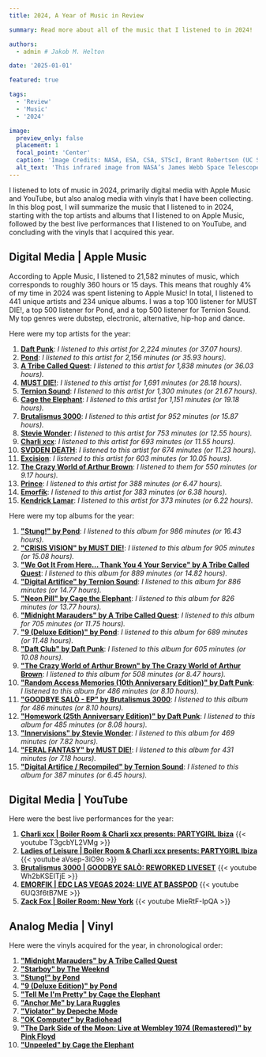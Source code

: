 ```yaml
---
title: 2024, A Year of Music in Review

summary: Read more about all of the music that I listened to in 2024!

authors:
  - admin # Jakob M. Helton

date: '2025-01-01'

featured: true

tags:
  - 'Review'
  - 'Music'
  - '2024'

image:
  preview_only: false
  placement: 1
  focal_point: 'Center'
  caption: 'Image Credits: NASA, ESA, CSA, STScI, Brant Robertson (UC Santa Cruz), Ben Johnson (CfA), Sandro Tacchella (Cambridge), Phill Cargile (CfA).'
  alt_text: 'This infrared image from NASA’s James Webb Space Telescope (also called Webb or JWST) was taken by the NIRCam (Near-Infrared Camera) for the JWST Advanced Deep Extragalactic Survey, or JADES, program. The NIRCam data was used to determine which galaxies to study further with spectroscopic observations. In the background image, blue represents light at 0.90, 1.15, and 1.50 microns (filters F090W + F115W + F150W), green is 2.00 and 2.77 microns (F200W + F277W), and red is 3.56, 4.10, and 4.44 microns (F356W + F410M + F444W). The pullout image shows light at 0.90 and 1.15 microns (F090W + F115W) as blue, 1.50 and 2.00 microns (F150W + F200W) as green, and 2.77 microns (F277W) as red.'
---
```


I listened to lots of music in 2024, primarily digital media with Apple Music and YouTube, but also analog media with vinyls that I have been collecting. In this blog post, I will summarize the music that I listened to in 2024, starting with the top artists and albums that I listened to on Apple Music, followed by the best live performances that I listened to on YouTube, and concluding with the vinyls that I acquired this year.

## Digital Media | Apple Music

According to Apple Music, I listened to 21,582 minutes of music, which corresponds to roughly 360 hours or 15 days. This means that roughly 4% of my time in 2024 was spent listening to Apple Music! In total, I listened to 441 unique artists and 234 unique albums. I was a top 100 listener for MUST DIE!, a top 500 listener for Pond, and a top 500 listener for Ternion Sound. My top genres were dubstep, electronic, alternative, hip-hop and dance. 

Here were my top artists for the year:
1. [**Daft Punk**](https://music.apple.com/us/artist/daft-punk/5468295): _I listened to this artist for 2,224 minutes (or 37.07 hours)._ <!--- Here is the description for this artist on Apple Music... _Daft Punk may pretend to be robots -- the members’ gleaming cyborg helmets are among the most recognizable silhouettes in modern music -- but it’s the French duo’s warm, clearly human hearts that make them so beloved. Few acts have done as much to translate electronic music’s sometimes arcane pleasures to pop’s broadly universal contours. Guy-Manuel de Homem-Christo and Thomas Bangalter met in school and played briefly in rock band Darlin’ with future Phoenix member Laurent Brancowitz. Shortly after, in 1993, the two regrouped as Daft Punk, trading their guitars for synths and samplers, and paying homage to the silky, hypnotic thump of Chicago house. The duo’s innovation was to take the wriggly, rough-hewn style -- a descendent of disco, rooted in Black and queer communities in America’s cities -- and sand down its edges, giving looped funk basslines both sensuous heft and Gallic panache. Such sound sculpture helped give birth to French Touch, a wildly influential production style whose luxe detailing continues to resonate through dance music decades later. But Daft Punk didn’t linger on its creation; its next two albums, 2001’s "Discovery" and 2005’s "Human After All," largely abandoned house and disco in favor of audacious sample flips from obscure ’70s rock and funk -- and minted a fair number of classics in the process. With songs like “One More Time,” Daft Punk proved its unrivaled ear for a platinum hook; a cut like “Robot Rock”, meanwhile, was pure alchemy, turning a forgotten hard-rock obscurity into an unforgettable anthem. Not only did Daft Punk help popularize electronic music, but its legendary 2006 Coachella performance from inside a neon pyramid helped set the stage for EDM’s turn toward hi-def spectacle in the 2010s. Yet once again, even as the culture was trending in one direction, the duo feinted left: Its 2013 album, "Random Access Memories," released at the height of the EDM boom, all but abandoned obvious digital trappings in favor of slinky organic disco played by real human musicians. Daft Punk introduced Italo icon Giorgio Moroder to a new generation that hadn’t even been born by his ’70s heyday, helping kick off the decade’s disco revival; with Pharrell Williams and Nile Rodgers, it came up with the joyful, effervescent “Get Lucky,” a song so effortlessly delectable that hearing it for the first time was like being reacquainted with a childhood friend. What’s remarkable is that it’s just as powerful on the umpteenth listen. In 2021, the duo announced its breakup after 28 years together, but that has hardly meant the end of the Daft Punk story. A 10th-anniversary edition of "Random Access Memories" came with 35 minutes of unreleased music. Also, in 2023, "Random Access Memories (Drumless Edition)" offered a new iteration on the group’s final studio album. For these robots, it seems, shutting down the operating system is never final._ --->
2. [**Pond**](https://music.apple.com/us/artist/pond/501465546): _I listened to this artist for 2,156 minutes (or 35.93 hours)._ <!--- Here is the description for this artist on Apple Music... _Stylistic makeovers are a rule of thumb for Pond. Formed in Perth in 2008 as an open-door collaboration centered around eventual Tame Impala members Nick Allbrook, Jay Watson, and Joe Ryan (who does TI’s visuals), the band broke through in their own right on 2012’s "Beard, Wives, Denim," a farm-recorded opus that cleaned up their more experimental impulses for a winking classic-rock vibe. But open jamming and frequent changes in scenery remain essential to Pond’s psych-based sound, even as their glittery sandpit has widened to include funk, disco, glam, and other joyful genres. A proper ensemble with members often swapping roles and songwriting duties alike, Pond have a de-facto frontman in Allbrook, whose star-kissed falsetto perfectly suits the increasingly synthesizer-steeped struts heard on albums like 2022’s free-wheeling "9."_ --->
3. [**A Tribe Called Quest**](https://music.apple.com/us/artist/a-tribe-called-quest/1587965): _I listened to this artist for 1,838 minutes (or 36.03 hours)._ <!--- Here is the description for this artist on Apple Music... _With their lush production, inventive rhymes, and quirky personalities, A Tribe Called Quest rewrote the rules for hip-hop with their legendary run in the 1990s -- and created a template that artists have followed decades later. Queens-bred childhood friends Q-Tip, Phife Dawg, Ali Shaheed Muhammad, and Jarobi White formed the group in the late '80s, and later teamed up with Afrocentric acts like Queen Latifah, Jungle Brothers, and De La Soul to create the Native Tongues collective. A Tribe Called Quest crafted diasporic music that warmly connected different generations of Blackness by merging jazz, soul, and funk samples -- from artists like Grover Washington Jr., Stevie Wonder, and Sly & The Family Stone -- and righteous rhymes that depicted contemporary life with playful sophistication. Songs like "Bonita Applebum," "Check the Rhime," and "Scenario" challenged the hypermasculinity of gangsta rap, produced with live instruments, and groomed electric lyrical chemistry. Albums "The Low End Theory" and "Midnight Marauders" paved a new lane for alternative rap, with musicians like Kanye West, Pharrell, and The Roots citing the group's influence to draw outside of hip-hop's pre-established lines. Tribe enlisted Detroit rap luminary J Dilla for their next two projects before disbanding in 1998 to focus on solo endeavors. But nearly 20 years later, Phife Dawg died, reuniting the remaining members for another LP, "We got it from Here... Thank You 4 Your Service." The timely comeback was crafted amid the budding Black Lives Matter movement and released the week Donald Trump was elected president in 2016, addressing xenophobia and personal loss while seizing the joy they had left -- a fitting eulogy for their multidimensional legacy._ --->
4. [**MUST DIE!**](https://music.apple.com/us/artist/must-die/478780211): _I listened to this artist for 1,691 minutes (or 28.18 hours)._ <!--- Here is the description for this artist on Apple Music... _MUST DIE! makes bombastic, elaborately designed dubstep and electro-house tracks incorporating elements of trance, drum'n'bass, hardcore, and numerous other genres. Highly prolific since the early 2010s, he has co-produced tracks with artists like Zomboy, Getter, and Datsik, and his 2014 full-length "Death & Magic" featured guest appearances by the Ragga Twins and Tkay Maidza. He's continued pushing his sound into heavier, more chaotic directions with subsequent singles like the hardstyle-influenced "BLISS 2K" (2019) and the acid trance-tinged "SORROW TECH" (2021), which appeared on his second album, "CRISIS VISION."_ --->
5. [**Ternion Sound**](https://music.apple.com/us/artist/ternion-sound/1339144488): _I listened to this artist for 1,300 minutes (or 21.67 hours)._ <!--- Here is the description for this artist on Apple Music... _Not available._ --->
6. [**Cage the Elephant**](https://music.apple.com/us/artist/cage-the-elephant/267957933): _I listened to this artist for 1,151 minutes (or 19.18 hours)._ <!--- Here is the description for this artist on Apple Music... _The early-2000s garage-rock explosion may have found its epicenters in big cities like New York and London, but its aftershocks could be felt deep into middle America. And right around the time The White Stripes dropped their final album and The Strokes entered a half-decade hiatus, five young men emerged from the heartland to carry the torch for brash and gritty (but undeniably radio-friendly) rock ‘n’ roll. Formed in 2006 in Bowling Green, Kentucky, Cage the Elephant swaggered onto the national stage as if they were Jack White’s little Southern cousins, rolling up sleazy blues riffs, subtly psychedelic production, and singer Matt Shultz’s cocksure charisma into the breakout single “Ain’t No Rest for the Wicked.” But with 2011’s "Thank You, Happy Birthday" (which reached No. 2 on the Billboard 200) and 2015’s "Tell Me I’m Pretty" (which took home the Grammy for Best Rock Album), they shed their blues-rock training wheels for a more melodically focused, festival-ready approach that harkened back to ‘90s alterna-heroes like the Pixies and Oasis. Not only are Cage the Elephant among the few contemporary rock bands who consistently breach the upper reaches of the charts, their modernist, mercurial spin on classic sounds has earned the blessing of legendary iconoclasts like Beck, who drops some freaky dub mojo on “Night Running” from 2019’s Grammy-winning "Social Cues," and Iggy Pop, whose berserker cameo on the 2020 robo-rocker “Broken Boy” is perfectly emblematic of a band that refuses to be caged._ --->
7. [**Brutalismus 3000**](https://music.apple.com/us/artist/brutalismus-3000/1530068480): _I listened to this artist for 952 minutes (or 15.87 hours)._ <!--- Here is the description for this artist on Apple Music... _Alternately inspired by and bored of the ‘90s-inspired European techno of the late 2010s, Berlin’s Brutalismus 3000 give their sound a shot in the arm by channeling a punk ethos in their work, injecting their political consciousness and anti-establishment spirit into their electronic beats._ --->
8. [**Stevie Wonder**](https://music.apple.com/us/artist/stevie-wonder/46726): _I listened to this artist for 753 minutes (or 12.55 hours)._ <!--- Here is the description for this artist on Apple Music... _An impassioned vocalist, prodigious multi-instrumentalist, and visionary producer, Stevie Wonder is a truly transformative figure in the history of popular music. That he’s accomplished it without his sight is both the most astonishing and least remarkable thing about him. First emerging as a child star in the early ’60s, covering Ray Charles standards under the name Little Stevie Wonder, Stevland Hardaway Judkins (born in Saginaw, Michigan, in 1950) would, by decade’s end, graduate to the more sophisticated soul of Motown-defining singles like “For Once in My Life,” showing future teen idols like Justin Timberlake and Justin Bieber how to gracefully age out of kinder-pop novelty. As Black Power politics seeped into the early-’70s cultural landscape, Stevie became a symbol of both the movement’s righteous indignation and its hope for a more socially just world. His staggering run of classic albums -- from 1972’s Talking Book" to 1976’s "Songs in the Key of Life" -- helped lend legitimacy to the LP format for black soul/R&B pop artists who, with few exceptions, were wrongly relegated to singles status. With them, he showed how speaking up and getting down were not mutually exclusive ideals, fashioning a singular style of psychedelic funk where even the grittiest tracks, such as “Higher Ground,” were infused with spiritual uplift. (And in writing, performing, and producing much of the material all on his own, he established the model of artist-as-auteur embraced by funk pioneers like Prince and rap icons like Kanye West.) But even in this fruitfully experimental phase, Stevie was still producing eternal wedding slow-dance standards like “You Are the Sunshine of My Life” and “Isn’t She Lovely,” and as the ’80s beckoned, he effortlessly adapted to the times with the synth-slicked soul of “Part-Time Lover” and the irresistible adult-contemporary serenade “I Just Called to Say I Love You.” While his output slowed after the ’90s, he remains a ubiquitous, towering figure in pop: Whether he’s singing at Barack Obama’s 2009 inauguration or blowing harmonica on Mark Ronson’s 2015 hit album, "Uptown Special," a Stevie Wonder appearance carries all the grandeur and gravitas of a papal blessing._ --->
9. [**Charli xcx**](https://music.apple.com/us/artist/charli-xcx/432942256): _I listened to this artist for 693 minutes (or 11.55 hours)._ <!--- Here is the description for this artist on Apple Music... _Charli xcx’s creative drive and willingness to take risks has made her one of the most enthralling pop artists of her era. Whether she’s penning defiantly joyous singles like “Boom Clap” or exploring her glitchier, chaotic side on “Vroom Vroom,” Charli’s success comes from her work both in and out of pop music’s formulaic lane. Born Charlotte Aitchison in 1992 in Cambridge, England, to Scottish and Gujarati Indian parents, she took up songwriting at 14, lifting her stage name from her instant messenger handle. On the strength of her MySpace uploads and performances at London raves, she landed a record deal at 18, released the modestly successful darkwave cuts “Stay Away” and “Nuclear Seasons,” and then hit the big time with 2012’s kiss-off anthem “I Love It.” Originally scrapped from her own album for being too poppy, the beat-pounding re-recording by Swedish duo Icona Pop quickly became a worldwide dance-floor favorite. Her goth-tinged debut album, 2013’s "True Romance," and tracks like the psychedelic, Gold Panda-sampling “You (Ha Ha Ha)” soon positioned Charli as the missing link between Grimes’ freak scene, Lorde’s dark melodies, and Carly Rae Jepsen’s sweetness. But while that album and its follow-up, 2014’s synth-poppy "Sucker," brought Charli a few steps closer to mainstream approval, she found more creative freedom among the esoteric, hyperpop wilds of 2016’s "Vroom Vroom" EP and 2017’s twin mixtapes, "Number 1 Angel" and "Pop 2." While stardom eluded her, Charli built a track record as a prolific songwriter and collaborator, penning standard pop hits for Iggy Azalea (“Fancy”) and Selena Gomez (“Same Old Love”), and working with the likes of Lil Yachty, David Guetta, and BTS. Yet Charli shines brightest when she’s illuminating, breaking down, and even critiquing the industry that gives her acclaim. In 2020, a year after the release of her eclectic, star-studded third album, "Charli," she released the intimate "how i’m feeling now," an album written in six weeks during the pandemic with input from fans alongside extensive, real-time video diaries and notes. Two years later, she experimented with the act of selling out on her fourth album, "CRASH," using her major record label’s A&R expertise to write the mainstream pop record she’d always been afraid to release. That album’s success, coupled with a prominent feature (“Speed Drive”) on 2023’s blockbuster "Barbie" soundtrack, brought Charli closer than ever to worldwide appeal. But her response was to turn back to the sounds that inspired her to make music in the first place. Her 2024 album, "BRAT," is a homage to those riotous, sweaty London clubs of her youth, and an introspective -- if not slightly ironic -- look at her pop music journey, one riddled with head-empty euphoria (“Club classics”), dominating swagger (“Von dutch”), and somber sentimentality (“I think about it all the time”)._ --->
10. [**SVDDEN DEATH**](https://music.apple.com/us/artist/svdden-death/1236984166): _I listened to this artist for 674 minutes (or 11.23 hours)._ <!--- Here is the description for this artist on Apple Music... _Dubstep DJ and producer SVDDEN DEATH is best known for his Marshmello collaborations and onstage theatrics under the VOYD alias. SVDDEN DEATH is the musical alias of San Jose native Danny Howland. He played in jazz and metal bands and dabbled in making big room house before launching his current dubstep project in 2015. He incorporates stunts and magic into his live shows. During a set at the Hollywood Palladium, the masked DJ appeared to levitate before a stunned crowd while performing his dubstep track “Terrible.” SVDDEN DEATH’s nine-track 2019 effort "VOYD Vol. 1.5" reached No. 8 on Billboard’s Top Dance/Electronic Albums chart. After being commissioned to remix Marshmello and Bastille’s 2018 hit “Happier,” SVDDEN DEATH teamed with Marshmello for 2019’s “Sell Out,” a Top 40 hit on Billboard’s Hot Dance/Electronic Songs chart. The enigmatic pair kept the creative chemistry going on 2020’s “Crusade.”_ --->
11. [**Excision**](https://music.apple.com/us/artist/excision/287726822): _I listened to this artist for 603 minutes (or 10.05 hours)._ <!--- Here is the description for this artist on Apple Music... _Famous for being the “loudest” DJ in the bass music scene, Excision leads the community with innovative productions. He’s also founded two record labels and an annual dubstep festival. He grew up listening to mostly hip-hop and metal, taking influence from metal’s heavy guitar riffs and hip-hop’s tempo and flow. An early adopter of dubstep’s grimy sound, he broke out with 2009’s "Boom" EP, featuring UK-based Flux Pavilion and fellow Canadian Datsik. All four of Excision’s studio albums have made Billboard’s Top Dance/Electronic Albums chart, and three went Top 10. He’s also released numerous compilations, EPs, DJ mixes, and singles. In 2013, he formed the dubstep trio Destroid, with Downlink and KJ Sawka joining on midi guitars and drums. He earned the title of “loudest DJ” in 2012 when he went on tour with an ear-busting 100,000-watt sound system. He upped the voltage again in 2014 with a 150,000-watt unit, and he continues to perform remarkably loud concerts. Dedicating himself to heavy sounds, Excision launched the dinosaur-themed, bass-centric Lost Lands Festival in 2017. His most popular tracks are some of his more recent ones -- many of which incorporate more melodic elements to expand his sound._ --->
12. [**The Crazy World of Arthur Brown**](https://music.apple.com/us/artist/the-crazy-world-of-arthur-brown/13119603): _I listened to them for 550 minutes (or 9.17 hours)._ <!--- Here is the description for this artist on Apple Music... _Not available._ --->
13. [**Prince**](https://music.apple.com/us/artist/prince/155814): _I listened to this artist for 388 minutes (or 6.47 hours)._ <!--- Here is the description for this artist on Apple Music... _In the early 2000s, the filmmaker Kevin Smith contacted Prince to see if he could use one of Prince’s songs in one of his movies. Prince responded by asking Smith to make a documentary about him. Smith said sure, but the project never got off the ground. When Smith tried to pull out, one of Prince’s assistants explained to him that it wasn’t that simple. "Why not?" Smith asked. After all, he wasn’t even a documentarian; he made features. "I get it," the assistant said -- but Prince doesn’t understand reality like the rest of do. Prince... Prince calls you at three in the morning to ask if he can get a camel. He isn’t doing it to be a jerk. But he does want the camel. It’s a funny story, of course. But it also illustrates the strength and commitment of Prince’s vision. The camel is an extreme example. But imagine you told him there was no way to mix new wave and psychedelia with funk and R&B. Or that a man couldn’t explore androgyny without risking his sex appeal. Imagine, really, telling Prince there were any conventional boundaries he had to respect -- and then imagine how much groundbreaking art would’ve been lost if he’d listened. Born Prince Rogers Nelson in 1958, he trained in ballet as a teenager, starting his music career just out of high school. By 24, he’d already released a body of work (including "Dirty Mind," "Controversy," and "1999") that helped shape nearly every style of ‘80s pop music, black and white; by 30, he was both a midnight-movie cult hero ("Purple Rain") and a Beatles-level visionary ("Sign o’ the Times"). To read about his Paisley Park compound is to get a glimpse of a world of almost perpetual creativity -- between his debut in 1978 and his death in 2016, there was barely a year he didn’t put out an album, and there were several years during which he put out two. He was one of pop music’s true universals, and yet always distinctly black. And to listen to him mix sexual ecstasy with spiritual transcendence (“When Doves Cry,” “If I Was Your Girlfriend”) not only finished the mission Little Richard started, it delivered on rock ’n' roll’s promise that you could find heaven here on earth if you were willing to shake for it._ --->
14. [**Emorfik**](https://music.apple.com/us/artist/emorfik/1472308074): _I listened to this artist for 383 minutes (or 6.38 hours)._ <!--- Here is the description for this artist on Apple Music... _Not available._ --->
15. [**Kendrick Lamar**](https://music.apple.com/us/artist/kendrick-lamar/368183298): _I listened to this artist for 373 minutes (or 6.22 hours)._ <!--- Here is the description for this artist on Apple Music... _In an interview with Apple Music, Kendrick Lamar reflected on his 2015 album "To Pimp a Butterfly" -- in particular, the song “Alright.” It wasn’t that it sold well (it did). It wasn’t that it won awards (it did). It wasn’t even that it broke new ground for where hip-hop might go. For Lamar, the success was that people sang it in the streets. “A lot of people don’t have voices out there,” he said. “So to see them actually express themselves through song, through lyrics that I wrote?” For a kid from Compton whose life was transformed by hip-hop, the fame was nice, but the singing, the spirit, the possibility that his music was opening a cultural inroad for people joining the fight for civil rights -- that was real. He might’ve been writing alone. But he was speaking for many. Born in 1987, Lamar grew up under the influence of JAY-Z, Eminem, and 2Pac -- for the wordplay, for the imagination, for the heart and sense of community. Given its popularity, Lamar’s music can be surprisingly dense, taking shape in winding, album-length narratives ("good kid, m.A.A.d city"), live-band hybrids of jazz and funk ("To Pimp a Butterfly"), and quasi-conceptual explorations of self (2017’s Pulitzer Prize–winning "DAMN."). Yes, he wants greatness. But he wants it on his own terms. “I’m not doing it to have a good song,” he said. “Or one good rap. Or a good hook, or a good bridge. I want to keep doing it every time, period. And to do it every time you have to challenge yourself, and you have to confirm to yourself -- not anybody else -- that you’re the best.” Five years after the release of "DAMN.," Lamar continued his self-administered competition with "Mr. Morale & the Big Steppers," an album that was as cathartic as it was exhilarating. Cultivated during a time he sought therapy, the release saw the rapper find creativity, controversy, and clarity as he unearthed the dormant trauma beneath his own rap stardom. Inventive and unsparing, the LP gave new dimensionality to an artist and an entire community, proving that, sometimes, the best tests are the ones we give ourselves._ --->

Here were my top albums for the year:
1. [**"Stung!" by Pond**](https://music.apple.com/us/album/stung/1732063146): _I listened to this album for 986 minutes (or 16.43 hours)._ <!--- Here is the description for this album on Apple Music... _Pond’s natural penchant for bombast made the Perth quintet perennial candidates for turning in a double album, and this 10th LP finally makes it happen. Stung! plays like a robust showreel of everything the band does so well, from the glam flourishes of “(I’m) Stung” and Day-Glo bluster of “Neon River” to the tight, Prince-ly funk of “So Lo” and Beach Boys-esque harmonies and hues of “Last Elvis.” Sudden scene changes are always a given with Pond: Observe how the dank drum-fills and Sabbath-style vocal effects of “Black Lung” lead right to the understated quietude of “Sunrise for the Lonely.” Through it all, singer/guitarist Nick Allbrook leads the chameleonic efforts of multi-instrumentalists Jay Watson, Jamie Terry, Joe Ryan, and James Ireland on an extended roller coaster of contrasts. Packing the most disparate elements into a single sitting is “Edge of the World Pt. 3,” an eight-minute odyssey featuring dreamy flute and sax from guest Thea Woodward and a monster guitar solo by Dungen’s Reine Fiske. And yet Allbrook’s coolly charismatic stewardship keeps the album feeling more coherent than chaotic, right up until the well-earned comedown of the closing ballad, “Fell From Grace With the Sea.”_ --->
2. [**"CRISIS VISION" by MUST DIE!**](https://music.apple.com/us/album/crisis-vision/1562203803): _I listened to this album for 905 minutes (or 15.08 hours)._ <!--- Here is the description for this album on Apple Music... _Not available._ --->
3. [**"We Got It From Here... Thank You 4 Your Service" by A Tribe Called Quest**](https://music.apple.com/us/album/we-got-it-from-here-thank-you-4-your-service/1173106678): _I listened to this album for 889 minutes (or 14.82 hours)._ <!--- Here is the description for this album on Apple Music... _On their final album, Q-Tip, Phife Dawg, Ali Shaheed Muhammad, and Jarobi rekindle a chemistry that endeared them to hip-hop fans worldwide. Filled with exploratory instrumental beds, creative samples, supple rhyming, and serious knock, it passes the headphone and car stereo test. “Kids...” is like a rap nerd’s fever dream, Andre 3000 and Q-Tip slaying bars. Phife -- who passed away in March 2016 -- is the album’s scion, his roughneck style and biting humor shining through on “Black Spasmodic” and “Whateva Will Be.” “We the People” and “The Killing Season” (featuring Kanye West) show ATCQ’s ability to move minds as well as butts. "We got it from Here... Thank You 4 Your Service" is not a wake or a comeback -- it’s an extended visit with a long-missed friend, and a mic-dropping reminder of Tribe’s importance and influence._ --->
4. [**"Digital Artifice" by Ternion Sound**](https://music.apple.com/us/album/digital-artifice/1707168470): _I listened to this album for 886 minutes (or 14.77 hours)._ <!--- Here is the description for this album on Apple Music... _Not available._ --->
5. [**"Neon Pill" by Cage the Elephant**](https://music.apple.com/us/album/neon-pill/1733061411): _I listened to this album for 826 minutes (or 13.77 hours)._ <!--- Here is the description for this album on Apple Music... _Cage the Elephant’s "Neon Pill" arrives five years after their 2019 Grammy-winning global breakthrough "Social Cues." Brothers and bandleaders Matt and Brad Shultz lost their father in the interim, the group mourned the death of friends, and Matt spent time in the hospital with severe depression. This tragedy, fight, spirit, and resolve is messily and triumphantly wrapped into "Neon Pill," an album that finds the band forging their own sound devoid of outside influence, channeling their rollicking live show into a meditation on life, death, and music’s healing power. Take the psych-folk-leaning title track, which tells the story of Matt’s battle with mental illness, looking for answers but only finding more questions. As the band so often does, they mask dark and searching lyrics with melodic candy, making these philosophical queries go down more easily. On the track, Matt sings: “It's a hit and run, oh no/Double-crossed by a neon pill/Like a loaded gun, my love/I lost control of the wheel/Double-crossed by a neon pill.” Just like the story of the band over the past five years, the track includes a phoenix-like resurgence: “Knocked down, not out, let's roll."_ --->
6. [**"Midnight Marauders" by A Tribe Called Quest**](https://music.apple.com/bj/album/midnight-marauders/265670545): _I listened to this album for 705 minutes (or 11.75 hours)._ <!--- Here is the description for this album on Apple Music... _A Tribe Called Quest helped give rap music a new sound and attitude on albums like 1990's "People's Instinctive Travels and the Paths of Rhythm" and 1991's "The Low End Theory," where the quartet's casual cool, jazz-heavy sample crate, and free-wheeling experimentation contributed to the nascent movement eventually dubbed "alternative hip-hop." Their third album, 1993's "Midnight Marauders," may not be as influential, but it could be their most beloved. Released the same year as Wu-Tang Clan's "Enter the Wu-Tang," KRS-One's "Return of the Boom Bap," and Black Moon's "Enta Da Stage," the album was perhaps the lushest and funkiest in a movement of technically proficient, rhythmically propulsive, purist-friendly rap music taking the art form back to its hard-hitting New York roots. Tribe’s melodies still chilled in that mellow nexus of ’70s jazz, funk, and soul -- think Roy Ayers, George Duke, Minnie Riperton, and Weldon Irvine -- but their drums cracked and knocked like they were made to blow headphone speakers. Hit singles like "Electric Relaxation" and "Award Tour" (the group's highest charting song to date) represent the album's commitment to calm demeanors, rugged beats, and pop savvy. The group continued the conscious streak that made them rap legends: "Sucka N****" is rapper Q-Tip's complicated thesis on the politics of using the N-word, which had been going through the process of being reclaimed by fellow rappers. But the album's most iconic lines were giddy fun that set them apart. Though there's no shortage of Phife Dawg gems here, few can top this boast from "Oh My God": "Mr. Energetic/Who me, sound pathetic?/When's the last time you heard a funky diabetic?"_ --->
7. [**"9 (Deluxe Edition)" by Pond**](https://music.apple.com/us/album/9-deluxe-edition/1609979176): _I listened to this album for 689 minutes (or 11.48 hours)._ <!--- Here is the description for this album on Apple Music... _Western Australian psych-rock band Pond’s ninth album might have been their first in over a decade that was recorded entirely on home turf (for pandemic reasons), but thematically it darts all over the place. There are biographical moments, with reflections on traveling, meaningful encounters, and thought-provoking conversations. There are observations on modern life, ancient mythology, gentrification, and tourism. There are wild improvisations taken from frenzied jam sessions, collaborations with artists near and dear to the band, ideas drawn from other creative minds and works, with lyrics that bounce from profound to funny to delightfully absurd. All in all, "9" feels like a series of musical vignettes, often focused entirely on a single person, thought, memory, or moment._ --->
8. [**"Daft Club" by Daft Punk**](https://music.apple.com/us/album/daft-club/696669068): _I listened to this album for 605 minutes (or 10.08 hours)._ <!--- Here is the description for this album on Apple Music... _Not available._ --->
9. [**"The Crazy World of Arthur Brown" by The Crazy World of Arthur Brown**](https://music.apple.com/us/album/the-crazy-world-of-arthur-brown/1577744761): _I listened to this album for 508 minutes (or 8.47 hours)._ <!--- Here is the description for this album on Apple Music... _Not available._ --->
10. [**"Random Access Memories (10th Anniversary Edition)" by Daft Punk**](https://music.apple.com/bj/album/random-access-memories-10th-anniversary-edition/1673536063): _I listened to this album for 486 minutes (or 8.10 hours)._ <!--- Here is the description for this album on Apple Music... _There is an early Daft Punk track named “Teachers” that, effectively, served as a roll call for the French duo’s influences: Paul Johnson, DJ Funk, DJ Sneak. Within the context of 1997’s "Homework," “Teachers” presented the group as bright kids ready to absorb the lessons of those who came before them. But it also marked Daft Punk as a group with a strong, dynamic relationship to the past whose music served an almost dialogic function: They weren’t just expressing themselves, they were talking to their inspirations -- a conversation that spanned countries, decades, styles and technological revolutions. So while the live-band-driven sound of 2013’s "Random Access Memories" was a curveball, it was also a logical next step. The theatricality that had alway been part of their stage show and presentation found its musical outlet (“Giorgio by Moroder”, the Paul Williams feature “Touch”), and the soft-rock panache they started playing with on 2001’s "Discovery" got a fuller, more earnest treatment (“Within”, the Julian Casablancas feature “Instant Crush”, the I-can’t-believe-it’s-not-The Doobie Brothers moves of “Fragments of Time”). The concept, as much as the album had one, was to suggest that as great as our frictionless digital world may be, there was a sense of adventurousness and connection to the spirit of the ’70s that, if not lost, had at least been subdued. “Touch” was “All You Need Is Love” for the alienation of a post-Space Odyssey universe; “Give Life Back to Music” wasn’t just there to set the scene, it was a command -- just think of all the joy music has brought you. “Get Lucky” and “Lose Yourself to Dance” -- spotlights both for Pharrell and the pioneering work of Chic’s Nile Rodgers -- recaptured the innocence of early disco and invited their audience to do the same. There was joy in it, but there was melancholy, too: Here was a world seen through the rear-view, beautiful in part because you couldn’t quite go back to it. “As we look back at the Earth, it’s, uh, up at about 11 o’clock, about, uh, well, maybe 10 or 12 diameters,” the sampled voice of astronaut Eugene Cernan says on “Contact”. “I don't know whether that does you any good. But there's somethin’ out there.” This was the Apollo 17 mission, December 1972. It remains the last time humans have been on the moon. On its 10th anniversary, the duo are reissuing the album with a raft of unreleased demos and outtakes, as well as a new mix in Spatial Audio._ --->
11. [**"GOODBYE SALÒ - EP" by Brutalismus 3000**](https://music.apple.com/bj/album/goodbye-sal%C3%B2-ep/1755210009): _I listened to this album for 486 minutes (or 8.10 hours)._ <!--- Here is the description for this album on Apple Music... _Not available._ --->
12. [**"Homework (25th Anniversary Edition)" by Daft Punk**](https://music.apple.com/bj/album/homework-25th-anniversary-edition/1609438391): _I listened to this album for 485 minutes (or 8.08 hours)._ <!--- Here is the description for this album on Apple Music... _Few records combine sonic innovation with veneration for what came before as succinctly as Daft Punk’s 1997 debut, "Homework." The title itself implies this duality: It’s a reference to both the bedroom studio where musicians Thomas Bangalter and Guy-Manuel de Homem-Christo recorded their early house and techno productions, and a nod to the older artists the duo studied in preparation for their dance music breakthrough. Many of those musical ancestors are name-checked on the Homework track “Teachers”, on which Bangalter and Homem-Christo salute the (mostly) electronic music producers and DJs who inspired their work. That includes plenty of semi-obscure Chicago house music heroes and Detroit and UK techno champions, many of whom predated Daft Punk by a decade -- but who were still active in the late-1990s rave scene. By tagging their peers, the members of Daft Punk were expressing solidarity with the many BIPOC artists whom they’d obsessed over for years. It was a declaration of belonging that could have come off as appropriation, had "Homework" not so fully elevated the genre. Bangalter and Homem-Christo might wear their influences on their sleeve, but their music transcends mere tribute; it’s some of the most unforgettable hook-laden house and techno ever put to wax. When it comes to the dance floor, if a record’s hot, that record is hot. And DJs across the globe pumped Homework’s 16 tracks, which included everything from playful filtered disco (“Revolution 909”) to throttling acid techno (“Rollin’ & Scratchin’”). Meanwhile, radio jocks and MTV programmers on the lookout for format-friendly versions of popular rave sounds swooned over "Homework" cuts like “Da Funk” and “Around the World”, which became breakout hits, thanks to inventive videos directed, respectively, by Spike Jonez and Michel Gondry. That near-impossible confluence of talent and timing allowed Homework to achieve its position atop every list of 1990s electronic music. As time went on, the members of Daft Punk would prove themselves worthy of every accolade "Homework" received as they continued to evolve from students to teachers to masters -- elevating the state of electronic music every step of the way._ --->
13. [**"Innervisions" by Stevie Wonder**](https://music.apple.com/bj/album/innervisions/1440806790): _I listened to this album for 469 minutes (or 7.82 hours)._ <!--- Here is the description for this album on Apple Music... _On the heels of his first post-Motown-emancipation masterpiece "Music of My Mind," 1972 was Stevie Wonder’s biggest year yet. He opened for The Rolling Stones on their enormous US summer tour, exposing his exploratory soul-funk hybrid to countless rock fans, and released his second opus "Talking Book" before the end of the year. An April 1973 Rolling Stone interview dubbed the erstwhile teen-pop star “The Formerly Little Stevie Wonder” and quoted the 23-year-old as saying that he wanted to “get in as much weird shit as possible”; 1973’s "Innervisions" was a start. The boldest political statement of Wonder’s career yet -- assailing drug addicts, infrastructural racism, charismatic con men and superficial Christians -- "Innervisions" was also deliriously funky and boundary-pushing. Wonder played and produced just about everything, with the help of his experimentally minded studio sous-chefs Malcolm Cecil and Robert Margouleff. The musical peaks were as high as Wonder would ever get, though the tone was more pointed than ever. “Living for the City” is a feverish seven-minute operetta about the unforgiving toll of urban life for the Black working class in the post-Black Power moment. With the journalistic soul of Marvin Gaye’s "What’s Going On" broadcast straight from the street corner and central booking, “Living” is among the most scathingly beautiful indictments of the American justice system. The album-ending slow burn “He’s Misstra Know-It-All” suavely identifies the character types who prey on those same marginalised people, including, many surmised, the soon-to-resign “law and order”-claiming US president. There’s salvation to be found in “Higher Ground”, an impossibly groovy sequel to Talking Book’s No. 1 funk odyssey “Superstition” that asserts Wonder’s belief in reincarnation over his trademark wah-wah clavinet and Moog bass; the tongue-in-cheek Latin workout “Don’t You Worry ’Bout a Thing”, a Dylanesque barb at a social climber delivered with a potent display of Wonder’s bottomless charm; and the hopelessly romantic “Golden Lady," which spirals upward into the kind of ecstatic joy that only Wonder could generate. Both a kiss-off to late-’60s hippie optimism and a pathway to numerous possible spiritual futures, "Innervisions" cemented Wonder as the most inspired and singular mind in 1970s American popular music._ --->
14. [**"FERAL FANTASY" by MUST DIE!**](https://music.apple.com/bj/album/feral-fantasy/1648174387): _I listened to this album for 431 minutes (or 7.18 hours)._ <!--- Here is the description for this album on Apple Music... _Not available._ --->
15. [**"Digital Artifice / Recompiled" by Ternion Sound**](https://music.apple.com/bj/album/digital-artifice-recompiled/1770594747): _I listened to this album for 387 minutes (or 6.45 hours)._ <!--- Here is the description for this album on Apple Music... _Not available._ --->

## Digital Media | YouTube

Here were the best live performances for the year:
1. [**Charli xcx | Boiler Room & Charli xcx presents: PARTYGIRL Ibiza**](https://youtu.be/T3gcbYL2VMg) {{< youtube T3gcbYL2VMg >}}
2. [**Ladies of Leisure | Boiler Room & Charli xcx presents: PARTYGIRL Ibiza**](https://youtu.be/aVsep-3iO9o) {{< youtube aVsep-3iO9o >}}
3. [**Brutalismus 3000 | GOODBYE SALÒ: REWORKED LIVESET**](https://youtu.be/Wh2bKSEITjE) {{< youtube Wh2bKSEITjE >}}
4. [**EMORFIK | EDC LAS VEGAS 2024: LIVE AT BASSPOD**](https://youtu.be/6UQ3f6tB7ME) {{< youtube 6UQ3f6tB7ME >}}
5. [**Zack Fox | Boiler Room: New York**](https://youtu.be/MieRtF-IpQA) {{< youtube MieRtF-IpQA >}}

## Analog Media | Vinyl

Here were the vinyls acquired for the year, in chronological order:
1. [**"Midnight Marauders" by A Tribe Called Quest**](https://music.apple.com/bj/album/midnight-marauders/265670545)
2. [**"Starboy" by The Weeknd**](https://music.apple.com/bj/album/starboy/1440871397)
3. [**"Stung!" by Pond**](https://music.apple.com/bj/album/stung/1732063146)
4. [**"9 (Deluxe Edition)" by Pond**](https://music.apple.com/us/album/9-deluxe-edition/1609979176)
5. [**"Tell Me I'm Pretty" by Cage the Elephant**](https://music.apple.com/bj/album/tell-me-im-pretty/1051876257)
6. [**"Anchor Me" by Lara Ruggles**](https://music.apple.com/bj/album/anchor-me/1760326365)
7. [**"Violator" by Depeche Mode**](https://music.apple.com/bj/album/violator/665404621)
8. [**"OK Computer" by Radiohead**](https://music.apple.com/bj/album/ok-computer/1097861387)
9. [**"The Dark Side of the Moon: Live at Wembley 1974 (Remastered)" by Pink Floyd**](https://music.apple.com/bj/album/the-dark-side-of-the-moon-live-at-wembley-1974-remastered/1665303573)
10. [**"Unpeeled" by Cage the Elephant**](https://music.apple.com/bj/album/unpeeled/1249043907)
